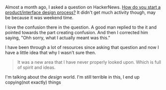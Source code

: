 Almost a month ago, I asked a question on HackerNews. [How do you start a product/interface design process?](https://news.ycombinator.com/item?id=9833994) It didn't get much activity though, may be because it was weekend time.

 I love the confusion there in the question. A good man replied to the it and pointed towards the part creating confusion. And then I corrected him saying, "Ohh sorry, what I actually meant was this."

 I have been through a lot of resources since asking that question and now I have a little idea that why I wasn't sure then.

 > It was a new area that I have never properly looked upon. Which is full of spirit and ideas.

 I'm talking about the *design* world. I'm still terrible in this, I end up copying(not exactly) things 
